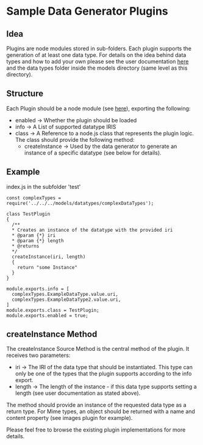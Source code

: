 # Sample Data Generator Plugins

## Idea

Plugins are node modules stored in sub-folders. Each plugin supports the generation of at least one data type. For details on the idea behind data types and how to add your own please see the user documentation [here](https://docs.padme-analytics.de/en/how-to/playground#datatypes) and the data types folder inside the models directory (same level as this directory). 

## Structure

Each Plugin should be a node module (see [here](https://nodejs.org/api/modules.html#modules_folders_as_modules)), exporting the following: 

- enabled -> Whether the plugin should be loaded
- info -> A List of supported datatype IRIS
- class -> A Reference to a node.js class that represents the plugin logic. The class should provide the following method:
    - createInstance -> Used by the data generator to generate an instance of a specific datatype (see below for details).

## Example 

index.js in the subfolder 'test'
```
const complexTypes = require('../../../models/datatypes/complexDataTypes');

class TestPlugin
{
  /**
  * Creates an instance of the datatype with the provided iri
  * @param {*} iri 
  * @param {*} length 
  * @returns 
  */
  createInstance(iri, length)
  {
    return "some Instance"
  }
}

module.exports.info = [
  complexTypes.ExampleDataType.value.uri, 
  complexTypes.ExampleDataType2.value.uri,
]
module.exports.class = TestPlugin;
module.exports.enabled = true;
```

## createInstance Method

The createInstance Source Method is the central method of the plugin. It receives two parameters: 

- iri -> The IRI of the data type that should be instantiated. This type can only be one of the types that the plugin supports according to the info export.
- length -> The length of the instance - if this data type supports setting a length (see user documentation as stated above).

The method should provide an instance of the requested data type as a return type. For Mime types, an object should be returned with a name and content property (see images plugin for example). 

Please feel free to browse the existing plugin implementations for more details.
